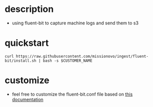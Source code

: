 # description
- using fluent-bit to capture machine logs and send them to s3

# quickstart
```
curl https://raw.githubusercontent.com/missionovo/ingest/fluent-bit/install.sh | bash -s $CUSTOMER_NAME
```

# customize
- feel free to customize the fluent-bit.conf file based on [this documentation](https://docs.fluentbit.io/manual/administration/configuring-fluent-bit/classic-mode/configuration-file)